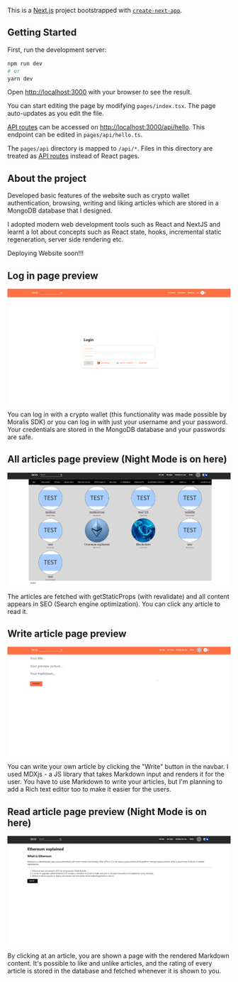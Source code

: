 This is a [Next.js](https://nextjs.org/) project bootstrapped with [`create-next-app`](https://github.com/vercel/next.js/tree/canary/packages/create-next-app).

## Getting Started

First, run the development server:

```bash
npm run dev
# or
yarn dev
```

Open [http://localhost:3000](http://localhost:3000) with your browser to see the result.

You can start editing the page by modifying `pages/index.tsx`. The page auto-updates as you edit the file.

[API routes](https://nextjs.org/docs/api-routes/introduction) can be accessed on [http://localhost:3000/api/hello](http://localhost:3000/api/hello). This endpoint can be edited in `pages/api/hello.ts`.

The `pages/api` directory is mapped to `/api/*`. Files in this directory are treated as [API routes](https://nextjs.org/docs/api-routes/introduction) instead of React pages.

## About the project

Developed basic features of the website such as crypto wallet authentication, browsing, writing and liking articles which are stored in a MongoDB database that I designed. 

I adopted modern web development tools such as React and NextJS and learnt a lot about concepts such as React state, hooks, incremental static regeneration, server side rendering etc.

Deploying Website soon!!!

## Log in page preview
![image](images/loginPreview.png)

You can log in with a crypto wallet (this functionality was made possible by Moralis SDK) or you can log in with just your username and your password. Your credentials are stored in the MongoDB database and your passwords are safe.

## All articles page preview (Night Mode is on here)
![image](images/nightModeAllArticles.png)

The articles are fetched with getStaticProps (with revalidate) and all content appears in SEO (Search engine optimization). You can click any article to read it.


## Write article page preview
![image](images/writeArticle.png)

You can write your own article by clicking the "Write" button in the navbar. I used MDXjs - a JS library that takes Markdown input and renders it for the user. You have to use Markdown to write your articles, but I'm planning to add a Rich text editor too to make it easier for the users. 

## Read article page preview (Night Mode is on here)
![image](images/readArticle.png)

By clicking at an article, you are shown a page with the rendered Markdown content. It's possible to like and unlike articles, and the rating of every article is stored in the database and fetched whenever it is shown to you.
